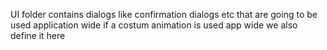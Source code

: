 UI folder contains dialogs like confirmation dialogs etc that are going to be used application wide
if a costum animation is used app wide we also define it here